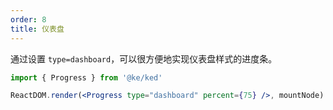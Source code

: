 ```yaml
---
order: 8
title: 仪表盘
---
```


通过设置 `type=dashboard`，可以很方便地实现仪表盘样式的进度条。

```jsx
import { Progress } from '@ke/ked'

ReactDOM.render(<Progress type="dashboard" percent={75} />, mountNode)
```
